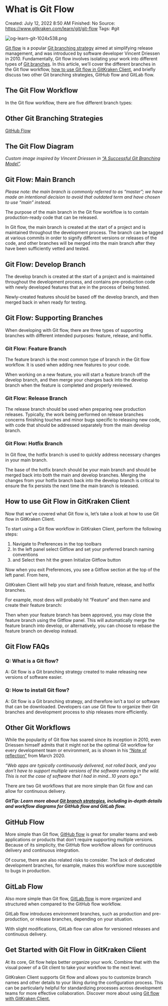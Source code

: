 # What is Git Flow

Created: July 12, 2022 8:50 AM
Finished: No
Source: https://www.gitkraken.com/learn/git/git-flow
Tags: #git

![og-learn-git-1024x538.png](What%20is%20Git%20Flow%205a8e1546ee98436e8c26f46bf0920b00/og-learn-git-1024x538.png)

[Git flow](https://nvie.com/posts/a-successful-git-branching-model/) is a popular [Git branching strategy](https://www.gitkraken.com/learn/git/best-practices/git-branch-strategy) aimed at simplifying release management, and was introduced by software developer Vincent Driessen in 2010. Fundamentally, Git flow involves isolating your work into different types of [Git branches](https://www.gitkraken.com/learn/git/branch). In this article, we’ll cover the different branches in the Git flow workflow, [how to use Git flow in GitKraken Client](https://www.gitkraken.com/learn/git/git-flow#how-to-use-git-flow), and briefly discuss two other Git branching strategies, GitHub flow and GitLab flow.

## **The Git Flow Workflow**

In the Git flow workflow, there are five different branch types:

## **Other Git Branching Strategies**

[GitHub Flow](https://www.gitkraken.com/learn/git/git-flow#github-flow)

## **The Git Flow Diagram**

*Custom image inspired by Vincent Driessen in [“A Successful Git Branching Model”](https://nvie.com/posts/a-successful-git-branching-model/).*

## **Git Flow: Main Branch**

*Please note: the main branch is commonly referred to as “master”; we have made an intentional decision to avoid that outdated term and have chosen to use “main” instead.*

The purpose of the main branch in the Git flow workflow is to contain production-ready code that can be released.

In Git flow, the main branch is created at the start of a project and is maintained throughout the development process. The branch can be tagged at various commits in order to signify different versions or releases of the code, and other branches will be merged into the main branch after they have been sufficiently vetted and tested.

## **Git Flow: Develop Branch**

The develop branch is created at the start of a project and is maintained throughout the development process, and contains pre-production code with newly developed features that are in the process of being tested.

Newly-created features should be based off the develop branch, and then merged back in when ready for testing.

## **Git Flow: Supporting Branches**

When developing with Git flow, there are three types of supporting branches with different intended purposes: feature, release, and hotfix.

### **Git Flow: Feature Branch**

The feature branch is the most common type of branch in the Git flow workflow. It is used when adding new features to your code.

When working on a new feature, you will start a feature branch off the develop branch, and then merge your changes back into the develop branch when the feature is completed and properly reviewed.

### **Git Flow: Release Branch**

The release branch should be used when preparing new production releases. Typically, the work being performed on release branches concerns finishing touches and minor bugs specific to releasing new code, with code that should be addressed separately from the main develop branch.

### **Git Flow: Hotfix Branch**

In Git flow, the hotfix branch is used to quickly address necessary changes in your main branch.

The base of the hotfix branch should be your main branch and should be merged back into both the main and develop branches. Merging the changes from your hotfix branch back into the develop branch is critical to ensure the fix persists the next time the main branch is released.

## **How to use Git Flow in GitKraken Client**

Now that we’ve covered what Git flow is, let’s take a look at how to use Git flow in GitKraken Client.

To start using a Git flow workflow in GitKraken Client, perform the following steps:

1. Navigate to Preferences in the top toolbars
2. In the left panel select Gitflow and set your preferred branch naming conventions
3. and Select then hit the green Initialize Gitflow button

Now when you exit Preferences, you see a Gitflow section at the top of the left panel. From here,

GitKraken Client will help you start and finish feature, release, and hotfix branches.

For example, most devs will probably hit “Feature” and then name and create their feature branch:

Then when your feature branch has been approved, you may close the feature branch using the Gitflow panel. This will automatically merge the feature branch into develop, or alternatively, you can choose to rebase the feature branch on develop instead.

## **Git Flow FAQs**

### **Q: What is a Git flow?**

A: Git flow is a Git branching strategy created to make releasing new versions of software easier.

### **Q: How to install Git flow?**

A: Git flow is a Git branching strategy, and therefore isn’t a tool or software that can be downloaded. Developers can *use* Git flow to organize their Git branches and development process to ship releases more efficiently.

## **Other Git Workflows**

While the popularity of Git flow has soared since its inception in 2010, even Driessen himself admits that it might not be the optimal Git workflow for every development team or environment, as is shown in his [“Note of reflection”](https://nvie.com/posts/a-successful-git-branching-model/) from March 2020.

*“Web apps are typically continuously delivered, not rolled back, and you don’t have to support multiple versions of the software running in the wild. This is not the case of software that I had in mind…10 years ago.”*

There are two Git workflows that are more simple than Git flow and can allow for continuous delivery.

***GitTip: Learn more about [Git branch strategies](https://www.gitkraken.com/learn/git/best-practices/git-branch-strategy), including in-depth details and workflow diagrams for GitHub flow and GitLab flow.***

## **GitHub Flow**

More simple than Git flow, [GitHub flow](https://www.gitkraken.com/learn/git/best-practices/git-branch-strategy#github-flow-branch-strategy) is great for smaller teams and web applications or products that don’t require supporting multiple versions. Because of its simplicity, the GitHub flow workflow allows for continuous delivery and continuous integration.

Of course, there are also related risks to consider. The lack of dedicated development branches, for example, makes this workflow more susceptible to bugs in production.

## **GitLab Flow**

Also more simple than Git flow, [GitLab flow](https://www.gitkraken.com/learn/git/best-practices/git-branch-strategy#gitlab-flow-branch-strategy) is more organized and structured when compared to the GitHub flow workflow.

GitLab flow introduces environment branches, such as production and pre-production, or release branches, depending on your situation.

With slight modifications, GitLab flow can allow for versioned releases and continuous delivery.

## **Get Started with** **Git Flow in GitKraken Client**

At its core, Git flow helps better organize your work. Combine that with the visual power of a Git client to take your workflow to the next level.

GitKraken Client supports Git flow and allows you to customize branch names and other details to your liking during the configuration process. This can be particularly helpful for standardizing processes across development teams for more effective collaboration. Discover more about using [Git flow with GitKraken Client.](https://support.gitkraken.com/git-workflows-and-extensions/git-flow/)